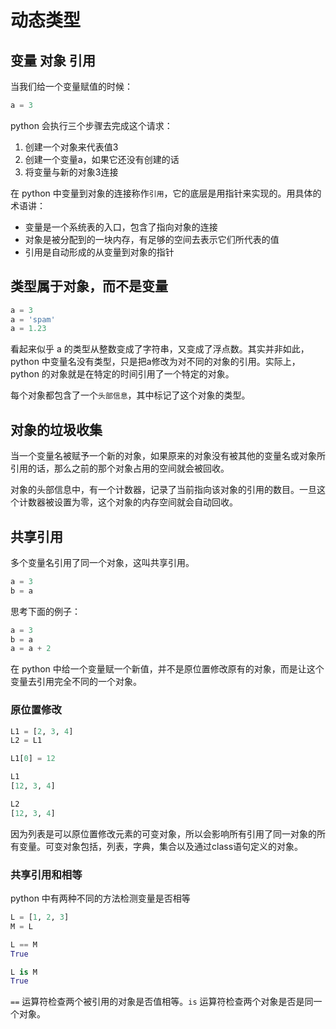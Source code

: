 # 动态类型

## 变量 对象 引用

当我们给一个变量赋值的时候：

```python
a = 3
```

python 会执行三个步骤去完成这个请求：

1. 创建一个对象来代表值3
2. 创建一个变量a，如果它还没有创建的话
3. 将变量与新的对象3连接

在 python 中变量到对象的连接称作`引用`，它的底层是用指针来实现的。用具体的术语讲：

* 变量是一个系统表的入口，包含了指向对象的连接
* 对象是被分配到的一块内存，有足够的空间去表示它们所代表的值
* 引用是自动形成的从变量到对象的指针

## 类型属于对象，而不是变量

```python
a = 3
a = 'spam'
a = 1.23
```

看起来似乎 a 的类型从整数变成了字符串，又变成了浮点数。其实并非如此，python 中变量名没有类型，只是把a修改为对不同的对象的引用。实际上，python 的对象就是在特定的时间引用了一个特定的对象。<br>

每个对象都包含了一个`头部信息`，其中标记了这个对象的类型。

## 对象的垃圾收集

当一个变量名被赋予一个新的对象，如果原来的对象没有被其他的变量名或对象所引用的话，那么之前的那个对象占用的空间就会被回收。<br>

对象的头部信息中，有一个计数器，记录了当前指向该对象的引用的数目。一旦这个计数器被设置为零，这个对象的内存空间就会自动回收。

## 共享引用

多个变量名引用了同一个对象，这叫共享引用。

```python
a = 3
b = a
```

思考下面的例子：

```python
a = 3
b = a
a = a + 2
```

在 python 中给一个变量赋一个新值，并不是原位置修改原有的对象，而是让这个变量去引用完全不同的一个对象。

### 原位置修改

```python
L1 = [2, 3, 4]
L2 = L1

L1[0] = 12

L1
[12, 3, 4]

L2
[12, 3, 4]
```

因为列表是可以原位置修改元素的可变对象，所以会影响所有引用了同一对象的所有变量。可变对象包括，列表，字典，集合以及通过class语句定义的对象。

### 共享引用和相等

python 中有两种不同的方法检测变量是否相等

```python
L = [1, 2, 3]
M = L

L == M
True

L is M
True
```

`==` 运算符检查两个被引用的对象是否值相等。`is` 运算符检查两个对象是否是同一个对象。